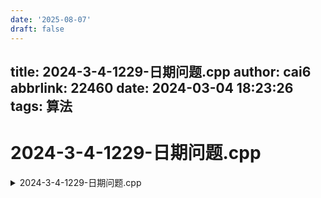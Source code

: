 ```yaml
---
date: '2025-08-07'
draft: false
---
```


title: 2024-3-4-1229-日期问题.cpp
author: cai6
abbrlink: 22460
date: 2024-03-04 18:23:26
tags: 算法
---
# 2024-3-4-1229-日期问题.cpp

<details>
<summary> 2024-3-4-1229-日期问题.cpp </summary>

``` c++ 

#include <iostream>
#include <cstring>
#include <algorithm>

using namespace std;
int days[13]={0,31,28,31,30,31,30,31,31,30,31,30,31};
bool check_vaild(int year,int month,int day){
    if(month==0||month>12)return false;
    if(month!=2){
        if(day==0||day>days[month])return false;}

    if(month==2)
    {
        int leap=year%4==0&&year%100||year%400==0;
        if(day==0||day>28+leap)return false;
    }
    return true;
}
int main()
{       int a,b,c;
    scanf("%d/%d/%d", &a,&b,&c);
    for(int date=19600101;date<20591231;date++){
        int year=date/10000,month=date%10000/100,day=date%100;
        if(check_vaild(year,month,day))
        {
            if(year%100==a&&month==b&&day==c||//年月日表示
            year%100==c&&month==a&&day==b||//月日年表示
            year%100==c&&month==b&&day==a//日月年表示
            )
            printf("%d-%02d-%02d\n",year,month,day);//02表示不足2位补0
        }
    }

        return 0;
}

```
</details>
